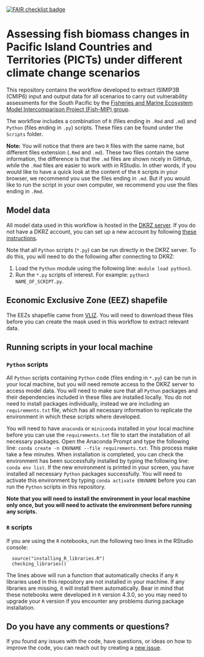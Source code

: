 [![FAIR checklist badge](https://fairsoftwarechecklist.net/badge.svg)](https://fairsoftwarechecklist.net/v0.2?f=21&a=30112&i=31321&r=123)

# Assessing fish biomass changes in Pacific Island Countries and Territories (PICTs) under different climate change scenarios
This repository contains the workflow developed to extract ISIMIP3B (CMIP6) input and output data for all scenarios to carry out vulnerability assessments for the South Pacific by the [Fisheries and Marine Ecosystem Model Intercomparison Project (Fish-MIP) group](https://www.isimip.org/about/marine-ecosystems-fisheries/).  
  
The workflow includes a combination of `R` (files ending in `.Rmd` and `.md`) and `Python` (files ending in `.py`) scripts. These files can be found under the `Scripts` folder.  
  
**Note:** You will notice that there are two `R` files with the same name, but different files extension (`.Rmd` and `.md`). These two files contain the same information, the difference is that the `.md` files are shown nicely in GitHub, while the `.Rmd` files are easier to work with in RStudio. In other words, if you would like to have a quick look at the content of the `R` scripts in your browser, we recommend you use the files ending in `.md`. But if you would like to run the script in your own computer, we recommend you use the files ending in `.Rmd`.  
  
## Model data
All model data used in this workflow is hosted in the [DKRZ server](https://www.dkrz.de/en). If you do not have a DKRZ account, you can set up a new account by following [these instructions](https://www.isimip.org/dashboard/accessing-isimip-data-dkrz-server/).  
  
Note that all `Python` scripts (`*.py`) can be run directly in the DKRZ server. To do this, you will need to do the following after connecting to DKRZ:
1. Load the `Python` module using the following line: `module load python3`.
2. Run the `*.py` scripts of interest. For example: `python3 NAME_OF_SCRIPT.py`.
  
## Economic Exclusive Zone (EEZ) shapefile
The EEZs shapefile came from [VLIZ](https://doi.org/10.14284/386). You will need to download these files before you can create the mask used in this workflow to extract relevant data.  
  
## Running scripts in your local machine

### `Python` scripts
All `Python` scripts containing `Python` code (files ending in `*.py`) can be run in your local machine, but you will need remote access to the DKRZ server to access model data. You will need to make sure that all `Python` packages and their dependencies included in these files are installed locally. You do not need to install packages individually, instead we are including an `requirements.txt` file, which has all necessary information to replicate the environment in which these scripts where developed.  
  
You will need to have `anaconda` or `miniconda` installed in your local machine before you can use the `requirements.txt` file to start the installation of all necessary packages. Open the Anaconda Prompt and type the following line: `conda create -n ENVNAME --file requirements.txt`. This process make take a few minutes. When installation is completed, you can check the environment has been successfully installed by typing the following line: `conda env list`. If the new environment is printed in your screen, you have installed all necessary `Python` packages successfully. You will need to activate this environment by typing `conda activate ENVNAME` before you can run the `Python` scripts in this repository.  
  
**Note that you will need to install the environment in your local machine only once, but you will need to activate the environment before running any scripts.**  
  
### `R` scripts
If you are using the `R` notebooks, run the following two lines in the RStudio console:  
  
```
  source("installing_R_libraries.R")  
  checking_libraries()
```
  
The lines above will run a function that automatically checks if any `R` libraries used in this repository are not installed in your machine. If any libraries are missing, it will install them automatically. Bear in mind that these notebooks were developed in `R` version 4.3.0, so you may need to upgrade your `R` version if you encounter any problems during package installation.
  
## Do you have any comments or questions?
If you found any issues with the code, have questions, or ideas on how to improve the code, you can reach out by creating a [new issue](https://github.com/Fish-MIP/Extract_PICTs/issues).  
  
